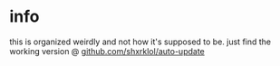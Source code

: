# info
this is organized weirdly and not how it's supposed to be. just find the working version @ [github.com/shxrklol/auto-update](https://github.com/shxrklol/auto-update)
